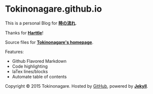Tokinonagare.github.io
=================
This is a personal Blog for **[時の流れ](http://tokinonagare.com)**.

Thanks for **[Harttle](http://Harttle.github.io)**!

Source files for **[Tokinonagare's homepage](http://tokinonagare.github.io)**.

Features:

* Github Flavored Markdown
* Code highlighting
* laTex lines/blocks
* Automate table of contents


Copyright © 2015 Tokinonagare. Hosted by [GitHub](http://github.com/harttle/), powered by **[Jekyll](http://github.com/mojombo/jekyll)**.
